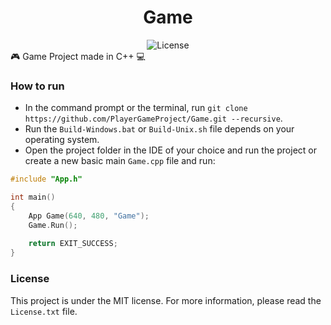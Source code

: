 ﻿<div align="center"> 
    <h1> Game </h1>
    <img alt=License src="https://img.shields.io/badge/license-MIT-blue"></img>
</div>
🎮 Game Project made in C++ 💻

### How to run
- In the command prompt or the terminal, run ```git clone https://github.com/PlayerGameProject/Game.git --recursive```.
- Run the ```Build-Windows.bat``` or ```Build-Unix.sh``` file depends on your operating system.
- Open the project folder in the IDE of your choice and run the project or create a new basic main ```Game.cpp``` file and run:
```c++
#include "App.h"

int main()
{
    App Game(640, 480, "Game");
    Game.Run();
    
    return EXIT_SUCCESS;
}
```

### License
This project is under the MIT license.
For more information, please read the ```License.txt``` file.
